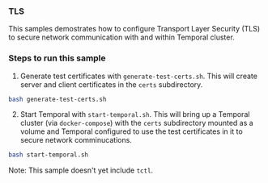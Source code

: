 ### TLS
This samples demostrates how to configure Transport Layer Security (TLS) to secure network communication with and within Temporal cluster.

### Steps to run this sample
1. Generate test certificates with `generate-test-certs.sh`. This will create server and client certificates in the `certs` subdirectory.

```bash
bash generate-test-certs.sh
```

2. Start Temporal with `start-temporal.sh`. This will bring up a Temporal cluster (via `docker-compose`) with the `certs` subdirectory mounted as a volume and Temporal configured to use the test certificates in it to secure network comminucations.

```bash
bash start-temporal.sh
```

Note: This sample doesn't yet include `tctl`.
